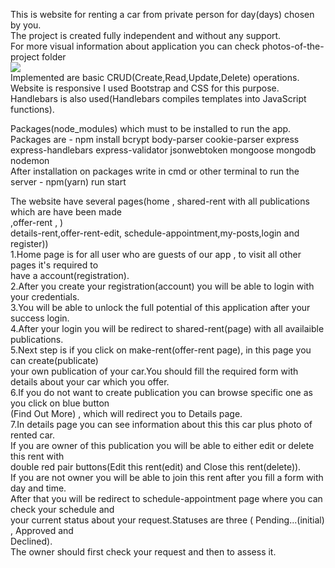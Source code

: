 This is website for renting a car from private person for day(days) chosen by you.</br>
The project is created fully independent and without any support.</br>
For more visual information about application you can check photos-of-the-project folder</br>
<img src="./photos-of-the-project" /></br>
Implemented are basic CRUD(Create,Read,Update,Delete) operations.</br>
Website is responsive I used Bootstrap and CSS for this purpose.</br>
Handlebars is also used(Handlebars compiles templates into JavaScript functions).</br>

Packages(node_modules) which must to be installed to run the app.</br>
Packages are - npm install bcrypt body-parser cookie-parser express express-handlebars express-validator jsonwebtoken mongoose mongodb nodemon</br>
After installation on packages write in cmd or other terminal to run the server - npm(yarn) run start </br>

The website have several pages(home , shared-rent with all publications which are have been made</br>,offer-rent , )</br>details-rent,offer-rent-edit, schedule-appointment,my-posts,login and register))</br>
1.Home page is for all user who are guests of our app , to visit all other pages it's required to </br>have a account(registration).</br>
2.After you create your registration(account) you will be able to login with your credentials.</br>
3.You will be able to unlock the full potential of this application after your success login.</br>
4.After your login you will be redirect to shared-rent(page) with all availaible publications.</br>
5.Next step is if you click on make-rent(offer-rent page), in this page you can create(publicate) </br>your own publication of your car.You should fill the required form with details about your car
which you offer.</br>
6.If you do not want to create publication you can browse specific one as you click on blue button</br>(Find Out More) , which will redirect you to Details page.</br>
7.In details page you can see information about this this car plus photo of rented car.</br>
If you are owner of this publication you will be able to either edit or delete this rent with </br>double red pair buttons(Edit this rent(edit) and Close this rent(delete)).</br>
If you are not owner you will be able to join this rent after you fill a form with day and time.</br>
After that you will be redirect to schedule-appointment page where you can check your schedule and</br> your current status about your request.Statuses are three ( Pending...(initial) , Approved and </br>Declined).</br>The owner should first check your request and then to assess it.

